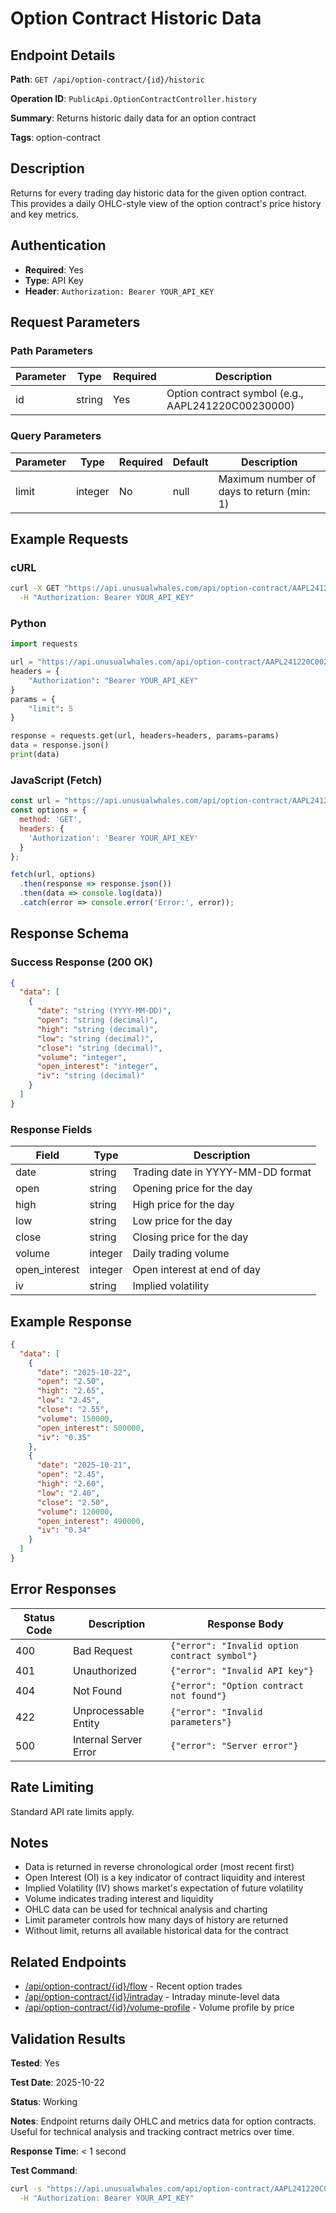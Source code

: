 # Option Contract Historic Data

## Endpoint Details

**Path**: `GET /api/option-contract/{id}/historic`

**Operation ID**: `PublicApi.OptionContractController.history`

**Summary**: Returns historic daily data for an option contract

**Tags**: option-contract

## Description

Returns for every trading day historic data for the given option contract. This provides a daily OHLC-style view of the option contract's price history and key metrics.

## Authentication

- **Required**: Yes
- **Type**: API Key
- **Header**: `Authorization: Bearer YOUR_API_KEY`

## Request Parameters

### Path Parameters

| Parameter | Type | Required | Description |
|-----------|------|----------|-------------|
| id | string | Yes | Option contract symbol (e.g., AAPL241220C00230000) |

### Query Parameters

| Parameter | Type | Required | Default | Description |
|-----------|------|----------|---------|-------------|
| limit | integer | No | null | Maximum number of days to return (min: 1) |

## Example Requests

### cURL

```bash
curl -X GET "https://api.unusualwhales.com/api/option-contract/AAPL241220C00230000/historic?limit=5" \
  -H "Authorization: Bearer YOUR_API_KEY"
```

### Python

```python
import requests

url = "https://api.unusualwhales.com/api/option-contract/AAPL241220C00230000/historic"
headers = {
    "Authorization": "Bearer YOUR_API_KEY"
}
params = {
    "limit": 5
}

response = requests.get(url, headers=headers, params=params)
data = response.json()
print(data)
```

### JavaScript (Fetch)

```javascript
const url = "https://api.unusualwhales.com/api/option-contract/AAPL241220C00230000/historic?limit=5";
const options = {
  method: 'GET',
  headers: {
    'Authorization': 'Bearer YOUR_API_KEY'
  }
};

fetch(url, options)
  .then(response => response.json())
  .then(data => console.log(data))
  .catch(error => console.error('Error:', error));
```

## Response Schema

### Success Response (200 OK)

```json
{
  "data": [
    {
      "date": "string (YYYY-MM-DD)",
      "open": "string (decimal)",
      "high": "string (decimal)",
      "low": "string (decimal)",
      "close": "string (decimal)",
      "volume": "integer",
      "open_interest": "integer",
      "iv": "string (decimal)"
    }
  ]
}
```

### Response Fields

| Field | Type | Description |
|-------|------|-------------|
| date | string | Trading date in YYYY-MM-DD format |
| open | string | Opening price for the day |
| high | string | High price for the day |
| low | string | Low price for the day |
| close | string | Closing price for the day |
| volume | integer | Daily trading volume |
| open_interest | integer | Open interest at end of day |
| iv | string | Implied volatility |

## Example Response

```json
{
  "data": [
    {
      "date": "2025-10-22",
      "open": "2.50",
      "high": "2.65",
      "low": "2.45",
      "close": "2.55",
      "volume": 150000,
      "open_interest": 500000,
      "iv": "0.35"
    },
    {
      "date": "2025-10-21",
      "open": "2.45",
      "high": "2.60",
      "low": "2.40",
      "close": "2.50",
      "volume": 120000,
      "open_interest": 490000,
      "iv": "0.34"
    }
  ]
}
```

## Error Responses

| Status Code | Description | Response Body |
|-------------|-------------|---------------|
| 400 | Bad Request | `{"error": "Invalid option contract symbol"}` |
| 401 | Unauthorized | `{"error": "Invalid API key"}` |
| 404 | Not Found | `{"error": "Option contract not found"}` |
| 422 | Unprocessable Entity | `{"error": "Invalid parameters"}` |
| 500 | Internal Server Error | `{"error": "Server error"}` |

## Rate Limiting

Standard API rate limits apply.

## Notes

- Data is returned in reverse chronological order (most recent first)
- Open Interest (OI) is a key indicator of contract liquidity and interest
- Implied Volatility (IV) shows market's expectation of future volatility
- Volume indicates trading interest and liquidity
- OHLC data can be used for technical analysis and charting
- Limit parameter controls how many days of history are returned
- Without limit, returns all available historical data for the contract

## Related Endpoints

- [/api/option-contract/{id}/flow](./flow.md) - Recent option trades
- [/api/option-contract/{id}/intraday](./intraday.md) - Intraday minute-level data
- [/api/option-contract/{id}/volume-profile](./volume-profile.md) - Volume profile by price

## Validation Results

**Tested**: Yes

**Test Date**: 2025-10-22

**Status**: Working

**Notes**: Endpoint returns daily OHLC and metrics data for option contracts. Useful for technical analysis and tracking contract metrics over time.

**Response Time**: < 1 second

**Test Command**:
```bash
curl -s "https://api.unusualwhales.com/api/option-contract/AAPL241220C00230000/historic?limit=5" \
  -H "Authorization: Bearer YOUR_API_KEY"
```
